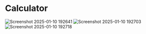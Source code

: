 # Calculator

![Screenshot 2025-01-10 192641](https://github.com/user-attachments/assets/d4a209c6-e748-4cec-bb73-7568b01ca25b)
![Screenshot 2025-01-10 192703](https://github.com/user-attachments/assets/396a3865-797e-4341-9d36-18df27b29951)
![Screenshot 2025-01-10 192718](https://github.com/user-attachments/assets/e02a1537-ab99-4f0b-a795-bf95b8f1eca2)


